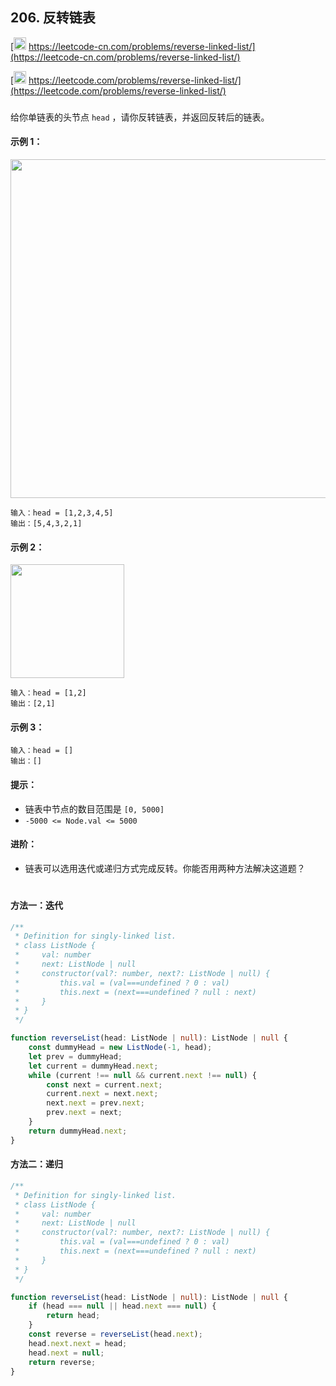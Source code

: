 ## 206. 反转链表

[<img src="https://static.leetcode-cn.com/cn-mono-assets/production/assets/logo-dark-cn.c42314a8.svg" height="20" /> https://leetcode-cn.com/problems/reverse-linked-list/](https://leetcode-cn.com/problems/reverse-linked-list/)

[<img src="https://assets.leetcode.com/static_assets/public/webpack_bundles/images/logo-dark.e99485d9b.svg" height="20"/> https://leetcode.com/problems/reverse-linked-list/](https://leetcode.com/problems/reverse-linked-list/)

###

给你单链表的头节点 `head` ，请你反转链表，并返回反转后的链表。

#### 示例 1：

<img src="https://assets.leetcode.com/uploads/2021/02/19/rev1ex1.jpg" width="542" />

```
输入：head = [1,2,3,4,5]
输出：[5,4,3,2,1]
```

#### 示例 2：

<img src="https://assets.leetcode.com/uploads/2021/02/19/rev1ex2.jpg" width="182" />

```
输入：head = [1,2]
输出：[2,1]
```

#### 示例 3：

```
输入：head = []
输出：[]
```

#### 提示：

-   链表中节点的数目范围是 `[0, 5000]`
-   `-5000 <= Node.val <= 5000`

#### 进阶：

-   链表可以选用迭代或递归方式完成反转。你能否用两种方法解决这道题？

#

#### 方法一：迭代

```ts
/**
 * Definition for singly-linked list.
 * class ListNode {
 *     val: number
 *     next: ListNode | null
 *     constructor(val?: number, next?: ListNode | null) {
 *         this.val = (val===undefined ? 0 : val)
 *         this.next = (next===undefined ? null : next)
 *     }
 * }
 */

function reverseList(head: ListNode | null): ListNode | null {
    const dummyHead = new ListNode(-1, head);
    let prev = dummyHead;
    let current = dummyHead.next;
    while (current !== null && current.next !== null) {
        const next = current.next;
        current.next = next.next;
        next.next = prev.next;
        prev.next = next;
    }
    return dummyHead.next;
}
```

#### 方法二：递归

```ts
/**
 * Definition for singly-linked list.
 * class ListNode {
 *     val: number
 *     next: ListNode | null
 *     constructor(val?: number, next?: ListNode | null) {
 *         this.val = (val===undefined ? 0 : val)
 *         this.next = (next===undefined ? null : next)
 *     }
 * }
 */

function reverseList(head: ListNode | null): ListNode | null {
    if (head === null || head.next === null) {
        return head;
    }
    const reverse = reverseList(head.next);
    head.next.next = head;
    head.next = null;
    return reverse;
}
```
